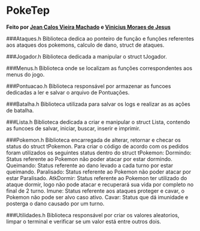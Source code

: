 # PokeTep

**Feito por [Jean Calos Vieira Machado](https://github.com/caje-vi) e [Vinicius Moraes de Jesus](https://github.com/ViniciusMdJ)**


###Ataques.h
    Biblioteca dedica ao ponteiro de função e funções referentes aos ataques dos pokemons, calculo de dano, struct de ataques.

###Jogador.h
    Biblioteca dedicada a manipular o struct tJogador.

###Menus.h
    Biblioteca onde se localizam as funções correspondentes aos menus do jogo.
    
###Pontuacao.h
    Biblioteca responsável por armazenar as funcoes dedicadas a ler e salvar o arquivo de Pontuações.

###Batalha.h
    Biblioteca utilizada para salvar os logs e realizar as as ações de batalha.
    
###Lista.h
    Biblioteca dedicada a criar e manipular o struct Lista, contendo as funcoes de salvar, iniciar, buscar, inserir e imprimir.

###Pokemon.h
    Biblioteca encarregada de alterar, retornar e checar os status do struct tPokemon.
    Para criar o código de acordo com os pedidos foram utilizados os seguintes status dentro do struct tPokemon:
    Dormindo: Status referente ao Pokemon não poder atacar por estar dormindo.
    Queimando: Status referente ao dano levado a cada turno por estar queimando.
    Paralisado: Status referente ao Pokemon não poder atacar por estar Paralisado.
    AtkDormir: Status referente ao Pokemon ter utilizado do ataque dormir, logo não pode atacar e recuperará sua vida por completo no final de 2 turno.
    Imune: Status referente aos ataques proteger e cavar, o Pokemon não pode ser alvo caso ativo.
    Cavar: Status que dá imunidade e posterga o dano causado por um turno.

###Utilidades.h
    Biblioteca responsável por criar os valores aleatorios, limpar o terminal e verificar se um valor está entre outros dois.
